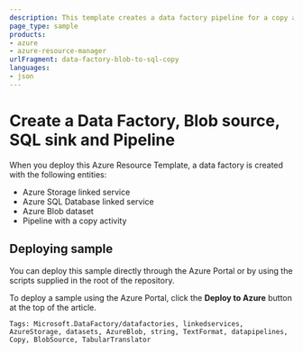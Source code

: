 ```yaml
---
description: This template creates a data factory pipeline for a copy activity from Azure Blob into an Azure SQL Database
page_type: sample
products:
- azure
- azure-resource-manager
urlFragment: data-factory-blob-to-sql-copy
languages:
- json
---
```

# Create a Data Factory, Blob source, SQL sink and Pipeline

When you deploy this Azure Resource Template, a data factory is created with the following entities:

- Azure Storage linked service
- Azure SQL Database linked service
- Azure Blob dataset
- Pipeline with a copy activity

## Deploying sample
You can deploy this sample directly through the Azure Portal or by using the scripts supplied in the root of the repository.

To deploy a sample using the Azure Portal, click the **Deploy to Azure** button at the top of the article.

`Tags: Microsoft.DataFactory/datafactories, linkedservices, AzureStorage, datasets, AzureBlob, string, TextFormat, datapipelines, Copy, BlobSource, TabularTranslator`
